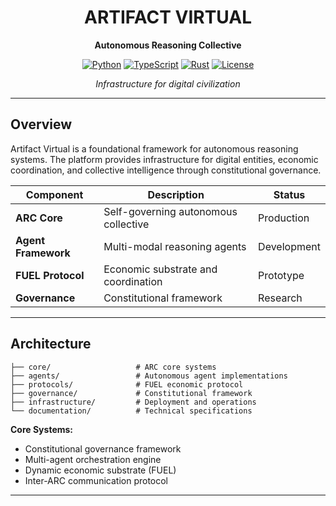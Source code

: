 <div align="center">

# ARTIFACT VIRTUAL
**Autonomous Reasoning Collective**

[![Python](https://img.shields.io/badge/Python-3.11+-2b2b2b?style=flat&logo=python&logoColor=white)](https://python.org)
[![TypeScript](https://img.shields.io/badge/TypeScript-5.0+-2b2b2b?style=flat&logo=typescript&logoColor=white)](https://typescriptlang.org)
[![Rust](https://img.shields.io/badge/Rust-1.70+-2b2b2b?style=flat&logo=rust&logoColor=white)](https://rust-lang.org)
[![License](https://img.shields.io/badge/License-MIT-2b2b2b?style=flat)](LICENSE)

*Infrastructure for digital civilization*

---

</div>

## Overview

Artifact Virtual is a foundational framework for autonomous reasoning systems. The platform provides infrastructure for digital entities, economic coordination, and collective intelligence through constitutional governance.

| Component | Description | Status |
|-----------|-------------|---------|
| **ARC Core** | Self-governing autonomous collective | Production |
| **Agent Framework** | Multi-modal reasoning agents | Development |
| **FUEL Protocol** | Economic substrate and coordination | Prototype |
| **Governance** | Constitutional framework | Research |

---

## Architecture

```
├── core/                   # ARC core systems
├── agents/                 # Autonomous agent implementations  
├── protocols/              # FUEL economic protocol
├── governance/             # Constitutional framework
├── infrastructure/         # Deployment and operations
└── documentation/          # Technical specifications
```

**Core Systems:**
- Constitutional governance framework
- Multi-agent orchestration engine
- Dynamic economic substrate (FUEL)
- Inter-ARC communication protocol

---
